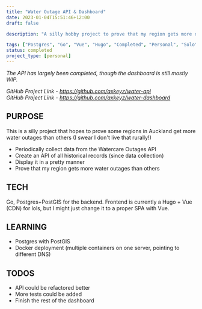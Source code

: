 ```yaml
---
title: "Water Outage API & Dashboard"
date: 2023-01-04T15:51:46+12:00
draft: false

description: "A silly hobby project to prove that my region gets more outages than other regions of Auckland."

tags: ["Postgres", "Go", "Vue", "Hugo", "Completed", "Personal", "Solo"]
status: completed
project_type: [personal]
---
```


*The API has largely been completed, though the dashboard is still mostly WIP.*

*GitHub Project Link - https://github.com/axkeyz/water-api  
GitHub Project Link - https://github.com/axkeyz/water-dashboard*

## PURPOSE

This is a silly project that hopes to prove some regions in Auckland get more water outages than others (I swear I don't live that rurally!)

- Periodically collect data from the Watercare Outages API
- Create an API of all historical records (since data collection)
- Display it in a pretty manner
- Prove that my region gets more water outages than others

## TECH

Go, Postgres+PostGIS for the backend. Frontend is currently a Hugo + Vue (CDN) for lols, but I might just change it to a proper SPA with Vue.

## LEARNING

- Postgres with PostGIS
- Docker deployment (multiple containers on one server, pointing to different DNS)

## TODOS

- API could be refactored better
- More tests could be added
- Finish the rest of the dashboard